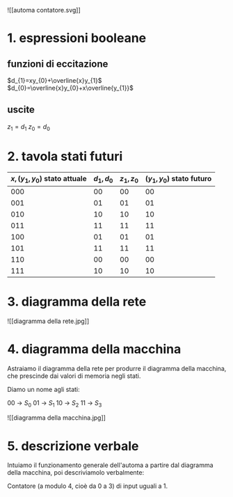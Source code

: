 ![[automa contatore.svg]]
# 1. espressioni booleane
## funzioni di eccitazione
$d_{1}=xy_{0}+\overline{x}y_{1}$
$d_{0}=\overline{x}y_{0}+x\overline{y_{1}}$

## uscite
$z_{1}=d_{1}$
$z_{0}=d_{0}$

# 2. tavola stati futuri

| $x, (y_1, y_0)\text{ stato attuale}$ | $d_1, d_0$ | $z_1,z_0$ | $(y_1,y_0)\text{ stato futuro}$ |
| ------------------------------------ | ---------- | --------- | ------------------------------- |
| 000                                  | 00         | 00        | 00                              |
| 001                                  | 01         | 01        | 01                              |
| 010                                  | 10         | 10        | 10                              |
| 011                                  | 11         | 11        | 11                              |
| 100                                  | 01         | 01        | 01                              |
| 101                                  | 11         | 11        | 11                              |
| 110                                  | 00         | 00        | 00                              |
| 111                                  | 10         | 10        | 10                              |
# 3. diagramma della rete

![[diagramma della rete.jpg]]
# 4. diagramma della macchina
Astraiamo il diagramma della rete per produrre il diagramma della macchina, che prescinde dai valori di memoria negli stati.

Diamo un nome agli stati:

00 -> $S_0$
01 -> $S_1$
10 -> $S_2$
11 -> $S_3$

![[diagramma della macchina.jpg]]
# 5. descrizione verbale
Intuiamo il funzionamento generale dell'automa a partire dal diagramma della macchina, poi descriviamolo verbalmente:

Contatore (a modulo 4, cioè da 0 a 3) di input uguali a 1.